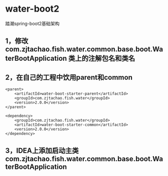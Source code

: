 # water-boot2
踏潮spring-boot2基础架构

## 1，修改com.zjtachao.fish.water.common.base.boot.WaterBootApplication 类上的注解包名和类名
## 2，在自己的工程中饮用parent和common
```
<parent>
	<artifactId>water-boot-starter-parent</artifactId>
	<groupId>com.zjtachao.fish.water</groupId>
	<version>2.0.0</version>
</parent>
```
```
<dependency>
	<groupId>com.zjtachao.fish.water</groupId>
	<artifactId>water-boot-starter-common</artifactId>
	<version>2.0.0</version>
</dependency>
```
## 3，IDEA上添加启动主类com.zjtachao.fish.water.common.base.boot.WaterBootApplication
